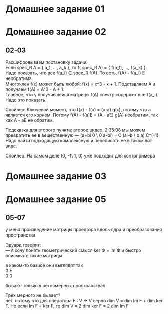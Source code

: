 

# Домашнее задание 01

# Домашнее задание 02

## 02-03

Расшифровываем постановку задачи:  
Если spec_R A = { a_1, ..., a_k }, то f( spec_R A) = { f(a_1), ..., f(a_k) }.  
Надо показать, что все f(a_i) ∈ spec_R f(A). То есть, f(A) - f(a_i) E необратима.  
Многочлен f(x) может быть любой: f(x) = x^3 - x + 1. Подставляем A и получаем f(A) = A^3 - A + 1.  
Главное, что у получившейся матрицы f(A) спектр содержит все f(a_i).  
Надо это показать.  

Спойлер: Ключевой момент, что f(x) - f(a) = (x-a) g(x), потому что a является его корнем. Потому f(A) - f(a)E = (A - aE) g(A) необратим, так как A - aE не обратим.  

Подсказка для второго пункта: второе видео, 2:35:08 мы можем превратить ее в вещественную — (a+bi 0 \\ 0 a-bi) = C (a -b \\ b a) C^{-1}  
Надо найти подходящую комплексную и переписать ее в таком вот виде.  

Спойлер: На самом деле (0, -1\\ 1, 0) уже подходит для контрпримера

# Домашнее задание 03

# Домашнее задание 05

## 05-07

у меня произведение матрицы проектора вдоль ядра и преобразования пространства

Эдуард говорит:  
— я хочу понять геометрический смысл ker Ф = Im Ф и быстро описывать такие матрицы

в каком-то базисе они выглядят так  
0 E  
0 0  

бывают только в четномерных пространствах

Трёх мерного не бывает?  
нет, потому что для оператора F : V -> V верно dim V = dim Im F + dim ker F. Но если Im F = ker F, то dim V = 2 dim ker F = 2 dim Im F

